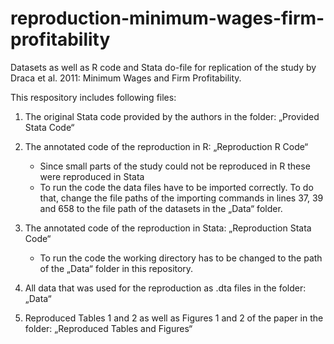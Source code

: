 # reproduction-minimum-wages-firm-profitability

Datasets as well as R code and Stata do-file for replication of the study by Draca et al. 2011:  Minimum Wages and Firm Profitability.

This respository includes following files:

1. The original Stata code provided by the authors in the folder: „Provided Stata Code“

2.  The annotated code of the reproduction in R: „Reproduction R Code“
	- Since small parts of the study could not be reproduced in R these were reproduced in Stata
	- To run the code the data files have to be imported correctly. To do that, change the file paths of the importing commands in lines 37, 39 and 658 to the file path of the datasets in the „Data“ folder.

3. The annotated code of the reproduction in Stata: „Reproduction Stata Code“
	- To run the code the working directory has to be changed to the path of the „Data“ folder in this repository.

4. All data that was used for the reproduction as .dta files in the folder: „Data“

5. Reproduced Tables 1 and 2 as well as Figures 1 and 2 of the paper in the folder: „Reproduced Tables and Figures“
